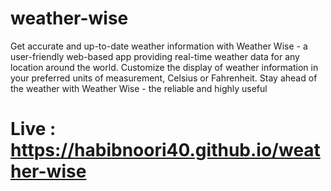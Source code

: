 # weather-wise
Get accurate and up-to-date weather information with Weather Wise - a user-friendly web-based app providing real-time weather data for any location around the world. Customize the display of weather information in your preferred units of measurement, Celsius or Fahrenheit. Stay ahead of the weather with Weather Wise - the reliable and highly useful
# Live : https://habibnoori40.github.io/weather-wise

